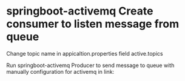 # springboot-activemq Create consumer to listen message from queue
Change topic name in appicaltion.properties field active.topics

Run springboot-activemq Producer to send message to queue with manually configuration for activemq in link:

